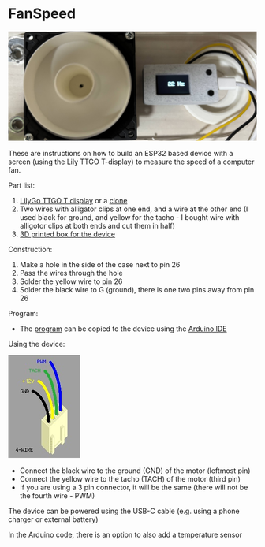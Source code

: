 # FanSpeed

![A device for measuring fan speed][images/example.jpg]

These are instructions on how to build an ESP32 based device with a screen (using the Lily TTGO T-display) to measure the speed of a computer fan.

Part list:

1. [LilyGo TTGO T display](https://lilygo.cc/products/lilygo%C2%AE-ttgo-t-display-1-14-inch-lcd-esp32-control-board) or a [clone](https://www.aliexpress.com/item/1005005970553639.html)
2. Two wires with alligator clips at one end, and a wire at the other end (I used black for ground, and yellow for the tacho - I bought wire with alligotor clips at both ends and cut them in half)
3. [3D printed box for the device](https://makerworld.com/en/models/1388397-ttgo-t-display-enclosure)

Construction:

1. Make a hole in the side of the case next to pin 26
2. Pass the wires through the hole
3. Solder the yellow wire to pin 26
4. Solder the black wire to G (ground), there is one two pins away from pin 26

Program:

- The [program](fanCounter/fanCounter.ino) can be copied to the device using the [Arduino IDE](https://www.arduino.cc/en/software/)

Using the device:

![pin diagram for a 4 wire computer fan pin][images/4wire.jpg]

- Connect the black wire to the ground (GND) of the motor (leftmost pin)
- Connect the yellow wire to the tacho (TACH) of the motor (third pin)
- If you are using a 3 pin connector, it will be the same (there will not be the fourth wire - PWM)

The device can be powered using the USB-C cable (e.g. using a phone charger or external battery)

In the Arduino code, there is an option to also add a temperature sensor

[images/example.jpg]: images/example.jpg
[images/4wire.jpg]: images/4wire.jpg